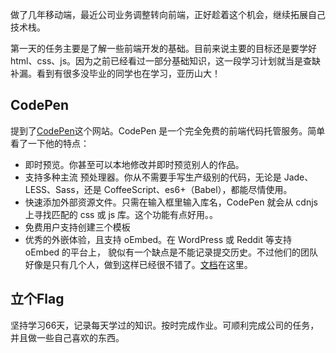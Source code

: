 做了几年移动端，最近公司业务调整转向前端，正好趁着这个机会，继续拓展自己技术栈。

第一天的任务主要是了解一些前端开发的基础。目前来说主要的目标还是要学好html、css、js。因为之前已经看过一部分基础知识，这一段学习计划就当是查缺补漏。看到有很多没毕业的同学也在学习，亚历山大！

<!-- more -->

## CodePen 
提到了[CodePen](https://codepen.io/)这个网站。CodePen 是一个完全免费的前端代码托管服务。简单看了一下他的特点：
- 即时预览。你甚至可以本地修改并即时预览别人的作品。
- 支持多种主流 预处理器。你从不需要手写生产级别的代码，无论是 Jade、LESS、Sass，还是 CoffeeScript、es6+（Babel），都能尽情使用。
- 快速添加外部资源文件。只需在输入框里输入库名，CodePen 就会从 cdnjs 上寻找匹配的 css 或 js 库。这个功能有点好用。。
- 免费用户支持创建三个模板
- 优秀的外嵌体验，且支持 oEmbed。在 WordPress 或 Reddit 等支持 oEmbed 的平台上，
貌似有一个缺点是不能记录提交历史。不过他们的团队好像是只有几个人，做到这样已经很不错了。[文档](https://blog.codepen.io/documentation/)在这里。
## 立个Flag
坚持学习66天，记录每天学过的知识。按时完成作业。可顺利完成公司的任务，并且做一些自己喜欢的东西。